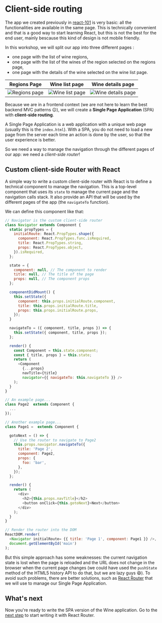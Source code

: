 # Client-side routing

The app we created previously in [react-101](https://github.com/react-bootcamp/react-101) is very basic: all the functionalities are available in the same page. This is technically convenient and that is a good way to start learning React, but this is not the best for the end user, mainly bescause this kind of design is not mobile friendly.

In this workshop, we will split our app into three different pages :
* one page with the list of wine regions,
* one page with the list of the wines of the region selected on the regions page,
* one page with the details of the wine selected on the wine list page.

| Regions Page | Wine list page | Wine details page |
| ------------ | -------------- | ----------------- |
| <img src='https://github.com/react-bootcamp/react-102/raw/master/instructions/img/screenshot-regions.png' alt='Regions page'> | <img src='https://github.com/react-bootcamp/react-102/raw/master/instructions/img/screenshot-wine-list.png' alt='Wine list page'> | <img src='https://github.com/react-bootcamp/react-102/raw/master/instructions/img/screenshot-wine-details.png' alt='Wine details page'> |

Because we are in a frontend context (we are not here to learn the best backend MVC patterns :wink:), we will create a **Single Page Application** (SPA) with **client-side routing**.

A Single Page Application is a web application with a unique web page (usually this is the `index.html`). With a SPA, you do not need to load a new page from the server each time an action is done by the user, so that the user experience is better.

So we need a way to manage the navigation through the different pages of our app: we need a *client-side router*!

## Custom client-side Router with React

A simple way to write a custom client-side router with React is to define a technical component to manage the navigation.
This is a top-level component that uses its `state` to manage the current page and the navigation calls stack. It also provide an API that will be used by the different pages of the app (the `navigateTo` function).

We can define this component like that:

```javascript
// Navigator is the custom client-side router
class Navigator extends Component {
  static propTypes = {
    initialRoute: React.PropTypes.shape({
      component: React.PropTypes.func.isRequired,
      title: React.PropTypes.string,
      props: React.PropTypes.object,
    }).isRequired,
  };

  state = {
    component: null, // The component to render
    title: null, // The title of the page
    props: null, // The component props
  };

  componentDidMount() {
    this.setState({
      component: this.props.initialRoute.component,
      title: this.props.initialRoute.title,
      props: this.props.initialRoute.props,
    });
  }

  navigateTo = ({ component, title, props }) => {
    this.setState({ component, title, props });
  };

  render() {
    const Component = this.state.component;
    const { title, props } = this.state;
    return (
      <Component
        {...props}
        navTitle={title}
        navigator={{ navigateTo: this.navigateTo }} />
    );
  }
}

// An example page...
class Page2  extends Component {
  ...
});

// Another example page...
class Page1 =  extends Component {

  gotoNext = () => {
    // Use the router to navigate to Page2
    this.props.navigator.navigateTo({
      title: 'Page 2',
      component: Page2,
      props: {
        foo: 'bar',
      },
    });
  };

  render() {
    return (
      <div>
        <h2>{this.props.navTitle}</h2>
        <button onClick={this.gotoNext}>Next</button>
      </div>
    );
  }
}

// Render the router into the DOM
ReactDOM.render(
  <Navigator initialRoute= {{ title: 'Page 1', component: Page1 }} />,
  document.getElementById('main')
);
```

But this simple approach has some weaknesses: the current navigation state is lost when the page is reloaded and the URL does not change in the browser when the current page changes (we could have used the `pushState` method of the HTML5 history API to do that, but we are lazy guys :smile:).
To avoid such problems, there are better solutions, such as [React Router](https://github.com/ReactTraining/react-router) that we will use to manage our Single Page Application.

## What's next

Now you're ready to write the SPA version of the Wine application.
Go to the [next step](./1-react-router.md) to start writing it with React Router.
